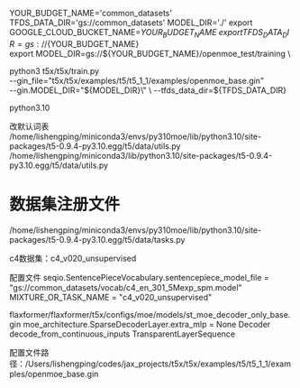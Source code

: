 
YOUR_BUDGET_NAME='common_datasets'
TFDS_DATA_DIR='gs://common_datasets'
MODEL_DIR='./'
export GOOGLE_CLOUD_BUCKET_NAME=${YOUR_BUDGET_NAME} \
export TFDS_DATA_DIR=gs://${YOUR_BUDGET_NAME} \
export MODEL_DIR=gs://${YOUR_BUDGET_NAME}/openmoe_test/training \

python3  t5x/t5x/train.py \
        --gin_file="t5x/t5x/examples/t5/t5_1_1/examples/openmoe_base.gin" \
  --gin.MODEL_DIR=\"${MODEL_DIR}\" \
  --tfds_data_dir=${TFDS_DATA_DIR}


python3.10

改默认词表
/home/lishengping/miniconda3/envs/py310moe/lib/python3.10/site-packages/t5-0.9.4-py3.10.egg/t5/data/utils.py
/home/lishengping/miniconda3/lib/python3.10/site-packages/t5-0.9.4-py3.10.egg/t5/data/utils.py

# 数据集注册文件
/home/lishengping/miniconda3/envs/py310moe/lib/python3.10/site-packages/t5-0.9.4-py3.10.egg/t5/data/tasks.py

c4数据集：c4_v020_unsupervised

配置文件
seqio.SentencePieceVocabulary.sentencepiece_model_file = "gs://common_datasets/vocab/c4_en_301_5Mexp_spm.model"
MIXTURE_OR_TASK_NAME = "c4_v020_unsupervised"




flaxformer/flaxformer/t5x/configs/moe/models/st_moe_decoder_only_base.gin
moe_architecture.SparseDecoderLayer.extra_mlp = None
Decoder
decode_from_continuous_inputs
TransparentLayerSequence

配置文件路径：/Users/lishengping/codes/jax_projects/t5x/t5x/examples/t5/t5_1_1/examples/openmoe_base.gin